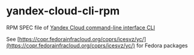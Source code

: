 # yandex-cloud-cli-rpm
RPM SPEC file of [Yandex Cloud command-line interface CLI](https://cloud.yandex.com/en/docs/cli/)

See [https://copr.fedorainfracloud.org/coprs/icesvz/yc/](https://copr.fedorainfracloud.org/coprs/icesvz/yc/)  for Fedora packages

